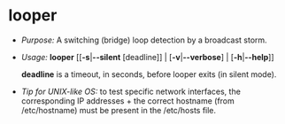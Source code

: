 # looper
* _Purpose:_ A switching (bridge) loop detection by a broadcast storm.
* _Usage:_ **looper** [[**-s**|**--silent** [deadline]] | [**-v**|**--verbose**] | [**-h**|**--help**]]

    **deadline** is a timeout, in seconds, before looper exits (in silent mode).

* _Tip for UNIX-like OS:_ to test specific network interfaces, the corresponding IP addresses + the correct hostname (from /etc/hostname) must be present in the /etc/hosts file.
